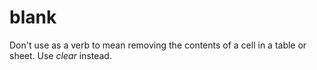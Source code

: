 # blank

Don't use as a verb to mean removing the contents of a cell in a table or sheet. Use *clear* instead.
